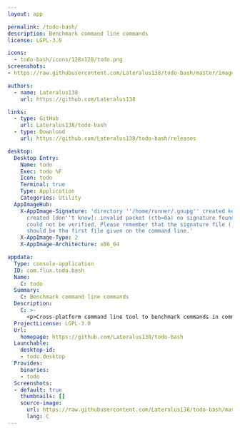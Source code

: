 ```yaml
---
layout: app

permalink: /todo-bash/
description: Benchmark command line commands
license: LGPL-3.0

icons:
  - todo-bash/icons/128x128/todo.png
screenshots:
- https://raw.githubusercontent.com/Lateralus138/todo-bash/master/images/todo.png

authors:
  - name: Lateralus138
    url: https://github.com/Lateralus138

links:
  - type: GitHub
    url: Lateralus138/todo-bash
  - type: Download
    url: https://github.com/Lateralus138/todo-bash/releases

desktop:
  Desktop Entry:
    Name: todo
    Exec: todo %F
    Icon: todo
    Terminal: true
    Type: Application
    Categories: Utility
  AppImageHub:
    X-AppImage-Signature: 'directory ''/home/runner/.gnupg'' created keybox ''/home/runner/.gnupg/pubring.kbx''
      created [don''t know]: invalid packet (ctb=0a) no signature found the signature
      could not be verified. Please remember that the signature file (.sig or .asc)
      should be the first file given on the command line.'
    X-AppImage-Type: 2
    X-AppImage-Architecture: x86_64

appdata:
  Type: console-application
  ID: com.flux.todo.bash
  Name:
    C: todo
  Summary:
    C: Benchmark command line commands
  Description:
    C: >-
      <p>Cross-platform command line tool to benchmark commands in command lines written in `Fortran`. Very precise and fast.</p>
  ProjectLicense: LGPL-3.0
  Url:
    homepage: https://github.com/Lateralus138/todo-bash
  Launchable:
    desktop-id:
    - todo.desktop
  Provides:
    binaries:
    - todo
  Screenshots:
  - default: true
    thumbnails: []
    source-image:
      url: https://raw.githubusercontent.com/Lateralus138/todo-bash/master/images/todo.png
      lang: C
---
```

